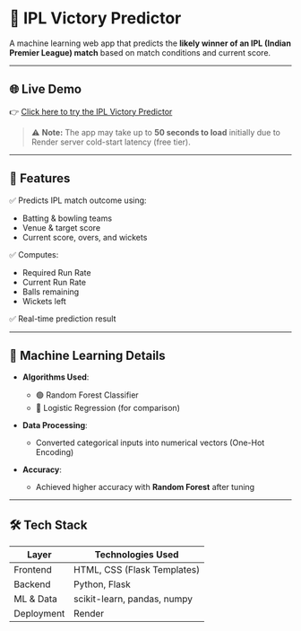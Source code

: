 # 🏏 IPL Victory Predictor

A machine learning web app that predicts the **likely winner of an IPL (Indian Premier League) match** based on match conditions and current score.

---

## 🌐 Live Demo

👉 [Click here to try the IPL Victory Predictor](https://ipl-victory-predictor.onrender.com)

> ⚠️ **Note:** The app may take up to **50 seconds to load** initially due to Render server cold-start latency (free tier).

---

## 🚀 Features

✅ Predicts IPL match outcome using:
- Batting & bowling teams  
- Venue & target score  
- Current score, overs, and wickets

✅ Computes:
- Required Run Rate  
- Current Run Rate  
- Balls remaining  
- Wickets left

✅ Real-time prediction result

---

## 🧠 Machine Learning Details

- **Algorithms Used**:
  - 🟢 Random Forest Classifier
  - 🔵 Logistic Regression (for comparison)

- **Data Processing**:
  - Converted categorical inputs into numerical vectors (One-Hot Encoding)

- **Accuracy**:
  - Achieved higher accuracy with **Random Forest** after tuning

---

## 🛠️ Tech Stack

| Layer       | Technologies Used                         |
|-------------|-------------------------------------------|
| Frontend    | HTML, CSS (Flask Templates)               |
| Backend     | Python, Flask                             |
| ML & Data   | scikit-learn, pandas, numpy               |
| Deployment  | Render                                     |

